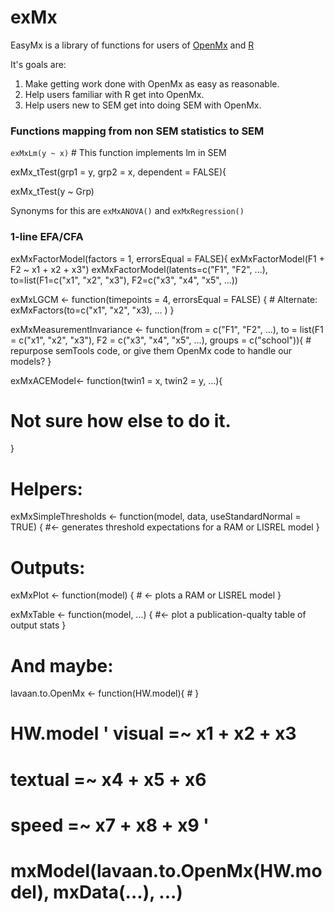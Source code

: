 # exMx

EasyMx is a library of functions for users of [OpenMx](http://openmx.psyc.virginia.edu/) and [R](http://cran.r-project.org/)

It's goals are:

1. Make getting work done with  OpenMx as easy as reasonable.
2. Help users familiar with R get into OpenMx.
3. Help users new to SEM get into doing SEM with OpenMx.


### Functions mapping from non SEM statistics to SEM

`exMxLm(y ~ x)` # This function implements lm in SEM

exMx_tTest(grp1 = y, grp2 = x, dependent = FALSE){

exMx_tTest(y ~ Grp)

Synonyms for this are `exMxANOVA()` and `exMxRegression()`

### 1-line EFA/CFA

exMxFactorModel(factors = 1, errorsEqual = FALSE){
exMxFactorModel(F1 + F2 ~ x1 + x2 + x3")
exMxFactorModel(latents=c("F1", "F2", ...), to=list(F1=c("x1", "x2", "x3"), F2=c("x3", "x4", "x5", ...))

exMxLGCM <- function(timepoints = 4, errorsEqual = FALSE) {
	# Alternate:    exMxFactors(to=c("x1", "x2", "x3), ... )
}

exMxMeasurementInvariance <- function(from = c("F1", "F2", ...), to = list(F1 = c("x1", "x2", "x3"), F2 = c("x3", "x4", "x5", ...), groups = c("school")){
	# repurpose semTools code, or give them OpenMx code to handle our models?
}

exMxACEModel<- function(twin1 = x, twin2 = y, ...){
   # Not sure how else to do it.
}

# Helpers:
exMxSimpleThresholds <- function(model, data, useStandardNormal = TRUE) {
	#<- generates threshold expectations for a RAM or LISREL model
}

# Outputs:
exMxPlot <- function(model) {
	# <- plots a RAM or LISREL model
}

exMxTable <- function(model, ...) {
	#<- plot a publication-qualty table of output stats
}

# And maybe:
lavaan.to.OpenMx <- function(HW.model){
	# 
}

# HW.model ' visual  =~ x1 + x2 + x3
#            textual =~ x4 + x5 + x6
# 		   speed   =~ x7 + x8 + x9 '
# 
# mxModel(lavaan.to.OpenMx(HW.model), mxData(...), ...)
